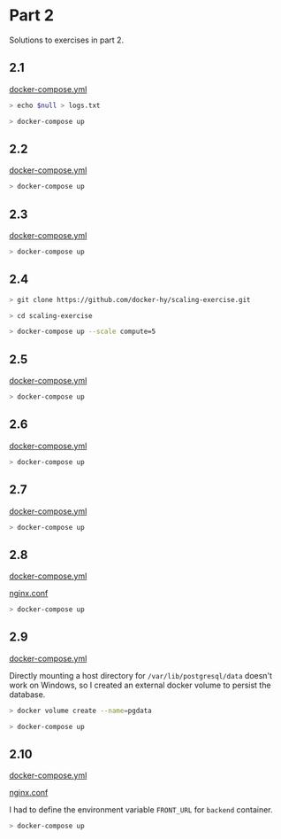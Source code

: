 # Part 2

Solutions to exercises in part 2.

## 2.1

[docker-compose.yml](/part2/2.1/docker-compose.yml)

```bash
> echo $null > logs.txt

> docker-compose up
```

## 2.2

[docker-compose.yml](/part2/2.2/docker-compose.yml)

```bash
> docker-compose up
```

## 2.3

[docker-compose.yml](/part2/2.3/docker-compose.yml)

```bash
> docker-compose up
```

## 2.4

```bash
> git clone https://github.com/docker-hy/scaling-exercise.git

> cd scaling-exercise

> docker-compose up --scale compute=5
```

## 2.5

[docker-compose.yml](/part2/2.5/docker-compose.yml)

```bash
> docker-compose up
```

## 2.6

[docker-compose.yml](/part2/2.6/docker-compose.yml)

```bash
> docker-compose up
```

## 2.7

[docker-compose.yml](/part2/2.7/docker-compose.yml)

```bash
> docker-compose up
```

## 2.8

[docker-compose.yml](/part2/2.8/docker-compose.yml)

[nginx.conf](/part2/2.8/nginx.conf)

```bash
> docker-compose up
```

## 2.9

[docker-compose.yml](/part2/2.9/docker-compose.yml)

Directly mounting a host directory for `/var/lib/postgresql/data` doesn't work on Windows, so I created an external docker volume to persist the database.

```bash
> docker volume create --name=pgdata

> docker-compose up
```

## 2.10

[docker-compose.yml](/part2/2.10/docker-compose.yml)

[nginx.conf](/part2/2.10/nginx.conf)

I had to define the environment variable `FRONT_URL` for `backend` container.

```bash
> docker-compose up
```